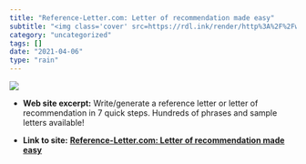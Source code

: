 ```yaml
---
title: "Reference-Letter.com: Letter of recommendation made easy"
subtitle: "<img class='cover' src=https://rdl.ink/render/http%3A%2F%2Fwww.reference-letter.com>"
category: "uncategorized"
tags: []
date: "2021-04-06"
type: "rain"
---
```

<img class="cover" src=https://rdl.ink/render/http%3A%2F%2Fwww.reference-letter.com>



* **Web site excerpt:** Write/generate a reference letter or letter of recommendation in 7 quick steps. Hundreds of phrases and sample letters available!

* **Link to site:** **[Reference-Letter.com: Letter of recommendation made easy](http://www.reference-letter.com)**